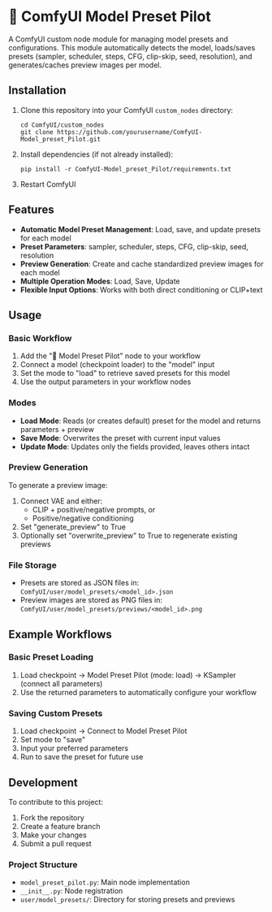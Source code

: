 # 🧭 ComfyUI Model Preset Pilot

A ComfyUI custom node module for managing model presets and configurations. This module automatically detects the model, loads/saves presets (sampler, scheduler, steps, CFG, clip-skip, seed, resolution), and generates/caches preview images per model.

## Installation

1. Clone this repository into your ComfyUI `custom_nodes` directory:
   ```
   cd ComfyUI/custom_nodes
   git clone https://github.com/yourusername/ComfyUI-Model_preset_Pilot.git
   ```
2. Install dependencies (if not already installed):
   ```
   pip install -r ComfyUI-Model_preset_Pilot/requirements.txt
   ```
3. Restart ComfyUI

## Features

- **Automatic Model Preset Management**: Load, save, and update presets for each model
- **Preset Parameters**: sampler, scheduler, steps, CFG, clip-skip, seed, resolution
- **Preview Generation**: Create and cache standardized preview images for each model
- **Multiple Operation Modes**: Load, Save, Update
- **Flexible Input Options**: Works with both direct conditioning or CLIP+text

## Usage

### Basic Workflow

1. Add the "🧭 Model Preset Pilot" node to your workflow
2. Connect a model (checkpoint loader) to the "model" input
3. Set the mode to "load" to retrieve saved presets for this model
4. Use the output parameters in your workflow nodes

### Modes

- **Load Mode**: Reads (or creates default) preset for the model and returns parameters + preview
- **Save Mode**: Overwrites the preset with current input values
- **Update Mode**: Updates only the fields provided, leaves others intact

### Preview Generation

To generate a preview image:
1. Connect VAE and either:
   - CLIP + positive/negative prompts, or
   - Positive/negative conditioning
2. Set "generate_preview" to True
3. Optionally set "overwrite_preview" to True to regenerate existing previews

### File Storage

- Presets are stored as JSON files in: `ComfyUI/user/model_presets/<model_id>.json`
- Preview images are stored as PNG files in: `ComfyUI/user/model_presets/previews/<model_id>.png`

## Example Workflows

### Basic Preset Loading

1. Load checkpoint → Model Preset Pilot (mode: load) → KSampler (connect all parameters)
2. Use the returned parameters to automatically configure your workflow

### Saving Custom Presets

1. Load checkpoint → Connect to Model Preset Pilot
2. Set mode to "save"
3. Input your preferred parameters
4. Run to save the preset for future use

## Development

To contribute to this project:

1. Fork the repository
2. Create a feature branch
3. Make your changes
4. Submit a pull request

### Project Structure

- `model_preset_pilot.py`: Main node implementation
- `__init__.py`: Node registration
- `user/model_presets/`: Directory for storing presets and previews
